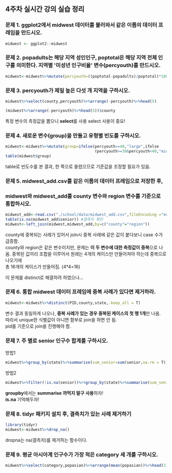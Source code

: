 ## 4주차 실시간 강의 실습 정리 

### 문제 1. ggplot2에서 midwest 데이터를 불러와서 같은 이름의 데이터 프레임을 만드시오.
```r
midwest <- ggplot2::midwest 
```

### 문제 2. popadults는 해당 지역 성인인구, poptotal은 해당 지역 전체 인구를 의미한다. 지역별 '미성년 인구비율' 변수(percyouth)를 만드시오.
```r
midwest<-midwest%>%mutate(percyouth=((poptotal-popadults)/poptotal)*100)
```
### 문제 3. percyouth가 제일 높은 다섯 개 지역을 구하시오.
```r
midwest%>%select(county,percyouth)%>%arrange(-percyouth)%>%head(5)

(midwest%>%arrange(-percyouth)%>%head(5))$county
```
특정 변수의 측정값을 뽑으니 **select**를 사용
select 사용이 중요!

### 문제 4. 새로운 변수(group)을 만들고 유형별 빈도를 구하시오.
```r
midwest<-midwest%>%mutate(group=ifelse(percyouth>=40,"large",ifelse
                                       (percyouth>=30&percyouth<40,"middle","small")))
table(midwest$group)
```
table로 빈도수를 본 결과, 한 쪽으로 쏠렸으므로 기준값을 조정할 필요가 있음.

### 문제 5. midwest_add.csv를 같은 이름의 데이터 프레임으로 저장한 후, 
### midwest와 midwest_add를 county 변수와 region 변수를 기준으로 통합하시오.

```r
midwest_add<-read.csv("./school/data/midwest_add.csv",fileEncoding ="euc-kr",stringsAsFactors = F)
table(is.na(midwest_add$senior)) #결측치 확인
midwest<-left_join(midwest,midwest_add,by=c("county"="region"))
```
county에 중복되는 사례가 있어서 join시 중복 사례에 같은 값이 붙다보니 case 수가 급증함.    
county와 region은 같은 변수이지만, 문제는 **이 두 변수에 대한 측정값이 중복**으로 나옴.
중복된 값끼리 조합을 이루어서 원래는 4개의 케이스만 만들어져야 하는데 중복으로 나오기에     
총 16개의 케이스가 만들어짐. (4*4=16)

이 문제를 distinct로 해결하려 하였으나...

### 문제 6. 통합 midwest 데이터 프레임에 중복 사례가 있다면 제거하라.
```r
midwest<-midwest%>%distinct(PID,county,state,.keep_all = T)
```
변수 결과 동일하게 나오나, **중복 사례가 있는 경우 중복된 케이스의 첫 행 1개**만 나옴.    
따라서 unique한 식별값이 아니면 함부로 join을 하면 안 됨.     
pid를 기준으로 join을 진행해야 함.   

### 문제 7. 주 별로 senior 인구수 합계를 구하시오.
방법1
```r
midwest%>%group_by(state)%>%summarise(sum_senior=sum(senior,na.rm = T))
```

방법2
```r
midwest%>%filter(!is.na(senior))%>%group_by(state)%>%summarise(sum_senior=sum(senior))
```

**groupby**에서는 **summarise 까먹지 말구 사용**하자!     
**is.na** 기억해두자!

### 문제 8. tidyr 패키지 설치 후, 결측치가 있는 사례 제거하기
```r
library(tidyr)
midwest<-midwest%>%drop_na()
```
dropna는 na(결측치)를 제거하는 함수이다.

### 문제 9. 평균 아시아계 인구수가 가장 적은 category 세 개를 구하시오.
```r
midwest%>%select(category,popasian)%>%arrange(mean(popasian))%>%head(3)
```
